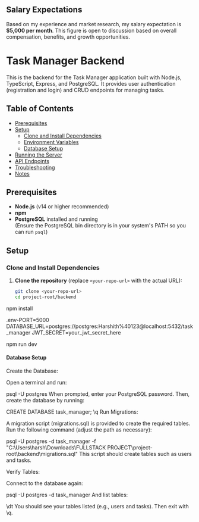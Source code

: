 
## Salary Expectations

Based on my experience and market research, my salary expectation is **$5,000 per month**. This figure is open to discussion based on overall compensation, benefits, and growth opportunities.


# Task Manager Backend

This is the backend for the Task Manager application built with Node.js, TypeScript, Express, and PostgreSQL. It provides user authentication (registration and login) and CRUD endpoints for managing tasks.

## Table of Contents

- [Prerequisites](#prerequisites)
- [Setup](#setup)
  - [Clone and Install Dependencies](#clone-and-install-dependencies)
  - [Environment Variables](#environment-variables)
  - [Database Setup](#database-setup)
- [Running the Server](#running-the-server)
- [API Endpoints](#api-endpoints)
- [Troubleshooting](#troubleshooting)
- [Notes](#notes)

## Prerequisites

- **Node.js** (v14 or higher recommended)
- **npm**
- **PostgreSQL** installed and running  
  (Ensure the PostgreSQL bin directory is in your system's PATH so you can run `psql`)

## Setup

### Clone and Install Dependencies

1. **Clone the repository** (replace `<your-repo-url>` with the actual URL):

   ```bash
   git clone <your-repo-url>
   cd project-root/backend
npm install

.env-PORT=5000
   DATABASE_URL=postgres://postgres:Harshith%40123@localhost:5432/task_manager
   JWT_SECRET=your_jwt_secret_here

   npm run dev

#### Database Setup
Create the Database:

Open a terminal and run:


psql -U postgres
When prompted, enter your PostgreSQL password. Then, create the database by running:

CREATE DATABASE task_manager;
\q
Run Migrations:

A migration script (migrations.sql) is provided to create the required tables. Run the following command (adjust the path as necessary):

psql -U postgres -d task_manager -f "C:\Users\harsh\Downloads\FULLSTACK PROJECT\project-root\backend\migrations.sql"
This script should create tables such as users and tasks.

Verify Tables:

Connect to the database again:

psql -U postgres -d task_manager
And list tables:

\dt
You should see your tables listed (e.g., users and tasks). Then exit with \q.
